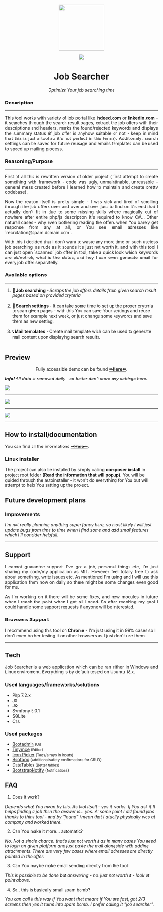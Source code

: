 <p align="center">
<img src="https://github.com/Volmarg/personal-management-system/blob/beta1.0/public/assets/images/logo/smaller.png?raw=true" width="150px;" />
</p>
<p align="center">
<img src="https://github.com/Volmarg/personal-management-system/blob/main/github/bar.jpg?raw=true" />
</p>

<h1 align="center"> Job Searcher </h1>
<p align="center"><i>Optimize Your job searching time</i></p>

<h3>Description</h3>
<hr>
<p align="justify">
    This tool works with variety of job portal like <b>indeed.com</b> or <b>linkedin.com</b> - it searches through the search result pages, extract the job offers with their descriptions and headers, marks the found/rejected keywords and displays the summary status (if job offer is anyhow suitable or not - keep in mind that this is just a tool so it's not perfect in this terms). Additionaly: search settings can be saved for future reusage and emails templates can be used to speed up mailing process.
</p>

<h3>Reasoning/Purpose</h3>
<hr>

<p align="justify">
    First of all this is rewritten version of older project ( first attempt to create something with framework - code was ugly, unmaintinable, unreusable - general mess created before I learned how to maintain and create pretty codebase).
</p>

<p align="justify">
    Now the reason itself is pretty simple - I was sick and tired of scrolling through the job offers over and over and over just to find on it's end that I actually don't fit in due to some missing skills where magically out of nowhere after entire php/js description it's required to know C#... Other naturall cases - why even bothering reading the offers when You barely get response from any at all, or You see email adresses like `recrutation@spam.domain.com`.
</p>

<p align="justify">
    With this I decided that I don't want to waste any more time on such useless job searching, as rude as it sounds it's just not worth it, and with this tool i can just open `scanned` job offer in tool, take a quick look which keywords are ok/not-ok, what is the status, and hey I can even generate email for every job offer separatelly.
</p>

<h3>Available options</h3>
<hr>

<ol>
    <li><b style="display:inline">🎯 Job searching </b> - <span align="justify"><i>Scraps the job offers details from given search result pages based on provided cryteria</i>
        </span></li><br/>
        <li><b>📖 Search settings</b> <span align="justify"> - It can take some time to set up the proper cryteria to scan given pages - with this You can save Your settings and reuse them for example next week, or just change some keywords and save them as new setting,</span></li><br/>
        <li><b>📞 Mail templates</b> - <span align="justify"> Create mail template wich can be used to generate mail content upon displaying search results.
            </span></li><br/>
</ol>

<h2>Preview</h2>

<p align="center">Fully accessible demo can be found <a href="http://185.204.216.136:8001"><b>⇛Here⇚</b></a>.</p>
<p><i><b>Info!</b> All data is removed daily - so better don't store any settings here.</i></p>

<img src="https://github.com/Volmarg/personal-management-system/blob/main/github/1.20_contacts.jpg?raw=true">

<hr>	
	
<img src="https://github.com/Volmarg/personal-management-system/blob/main/github/preview2.png?raw=true">

<hr>

<img src="https://github.com/Volmarg/personal-management-system/blob/main/github/preview3.png?raw=true">
</div>

<hr>

<h2>How to install/documentation</h2>
<p>
You can find all the informations <a href="https://volmarg.github.io"><b>⇛Here⇚</b></a>.
</p>

<h3> Linux installer </h3>
<p>
	The project can also be installed by simply calling <b>composer install</b> in project root folder <b>(Read the information that will popup)</b>.
You will be guided through the autoinstaller - it won't do everything for You but will attempt to help You setting up the project.
</p>

<h2>Future development plans</h2>

<h3>Improvements</h3>
<p>
	<i>I'm not really planning anything super fancy here, so most likely i will just update bugs from time to time when I find some and add small features which I'll consider helpfull.</i>
</p>	
<hr>

<h2>Support</h2>

<p align="justify">
    I cannot guarantee support. I've got a job, personal things etc, I'm just sharing my code/my application as MIT. However feel totally free to ask about something, write issues etc. As mentioned I'm using and I will use this application from now on daily so there might be some changes even good for me.
</p>

<p align="justify">
    As I'm working on it there will be some fixes, and new modules in future when I reach the point when I got all I need. So after reaching my goal I could handle some support requests if anyone will be interested.
</p>

<h3>Browsers Support</h3>
<p>
	I recommend using this tool on <b>Chrome</b> - I'm just using it in 99% cases so I don't even bother testing it on other browsers as I just don't use them.
</p>

<hr>

<h2>Tech</h2>
<p style="text-align:justify;">
    Job Searcher is a web application which can be ran either in Windows and Linux enviroment. Everything is by default tested on Ubuntu 18.x.
</p>

<h3>Used languages/frameworks/solutions</h3>

<ul>
<li>Php 7.2.x</li>
<li>JS</li>
<li>JQ</li>
<li>Symfony 5.0.1</li>
<li>SQLite</li>
<li>Css</li>
</ul>

<h3>Used packages</h3>
<ul>
<li><a href="https://github.com/iamshipon1988/bootadmin">Bootadmin</a> <small>(Ui)</small></li>
<li><a href="https://github.com/tinymce/">Tinymce</a> <small>(Editor)</small></li>
<li><a href="https://github.com/selectize">Icon Picker</a> <small>(Tags/arrays in inputs)</small></li>
<li><a href="https://github.com/makeusabrew/bootbox">Bootbox</a> (<small>Additional safety confirmations for CRUD</small>)
</li>
<li><a href="https://github.com/DataTables/DataTables">DataTables</a> <small>(Better tables)</small></li>
<li><a href="https://github.com/mouse0270/bootstrap-notify">BootstrapNotify</a> (<small>Notifications</small>)</li>
</ul>

<h2>FAQ</h2>

1. Does it work?
<p>
<i>
Depends what You mean by this. As tool itself - yes it works. If You ask if It helps finding a job then the answer is... yes. At some point I did found jobs thanks to thins tool - and by "found" i mean that I atually physically was at company and worked there.
</i>
</p>

2. Can You make it more... automatic?
<p>
<i>
No. Not a single chance, that's just not worth it as in many cases You need to login on given platform and just paste the mail alongside with adding attachments. There are very few cases where email adresses are directly pointed in the offer.
</i>
</p>

3. Can You maybe make email sending directly from the tool
<p>
<i>
This is possible to be done but answering - no, just not worth it - look at point above.
</i>
</p>

4. So.. this is basically small spam bomb?
<p>
<i>
You can call it this way if You want that means if You are fast, got 2/3 screens then yes it turns into spam bomb. I prefer calling it "job searcher".
</i>
</p>